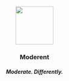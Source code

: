 <br>
<br>
<div align="center">
  <img height="100" src="https://user-images.githubusercontent.com/49933115/186895392-75d0ed7b-52cd-4944-8caf-95ecab70042f.png" />
  <h3>Moderent</h3>
  <h5>Moderate. Differently.</h5>
</div>
